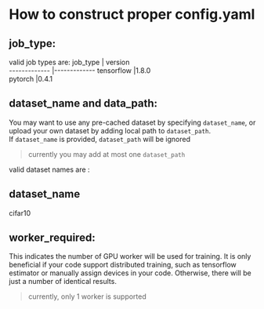 # How to construct proper config.yaml

## job_type:
valid job types are:
job_type      | version      
------------- |------------- 
tensorflow    |1.8.0         
pytorch       |0.4.1         

## dataset_name and data_path:
You may want to use any pre-cached dataset by specifying ```dataset_name```, or upload your own dataset by adding local path to ```dataset_path```.  
If ```dataset_name``` is provided, ```dataset_path``` will be ignored
> currently you may add at most one ```dataset_path```

valid dataset names are :  

dataset_name    
--------------- 
cifar10         

## worker_required: 
This indicates the number of GPU worker will be used for training. It is only beneficial if your code support distributed training, such as tensorflow estimator or manually assign devices in your code. Otherwise, there will be just a number of identical results.
> currently, only 1 worker is supported